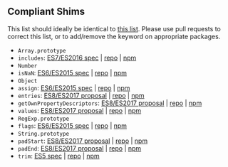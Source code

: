 ## Compliant Shims

This list should ideally be identical to [this list](https://www.npmjs.com/browse/keyword/es-shim%20API). Please use pull requests to correct this list, or to add/remove the keyword on appropriate packages.

 - `Array.prototype`
  - `includes`: [ES7/ES2016 spec](http://tc39.github.io/ecma262/#sec-array.prototype.includes) | [repo](https://github.com/ljharb/array-includes) | [npm](https://www.npmjs.com/package/array-includes)
 - `Number`
  - `isNaN`: [ES6/ES2015 spec](http://www.ecma-international.org/ecma-262/6.0/#sec-number.isnan) | [repo](https://github.com/ljharb/is-nan) | [npm](https://www.npmjs.com/package/is-nan)
 - `Object`
  - `assign`: [ES6/ES2015 spec](http://www.ecma-international.org/ecma-262/6.0/#sec-object.assign) | [repo](https://github.com/ljharb/object.assign) | [npm](https://www.npmjs.com/package/object.assign)
  - `entries`: [ES8/ES2017 proposal](https://github.com/ljharb/proposal-object-values-entries) | [repo](https://github.com/es-shims/Object.entries) | [npm](https://www.npmjs.com/package/object.entries)
  - `getOwnPropertyDescriptors`: [ES8/ES2017 proposal](https://github.com/tc39/proposal-object-getownpropertydescriptors) | [repo](https://github.com/ljharb/object.getownpropertydescriptors) | [npm](https://www.npmjs.com/package/object.getownpropertydescriptors)
  - `values`: [ES8/ES2017 proposal](https://github.com/ljharb/proposal-object-values-entries) | [repo](https://github.com/es-shims/Object.values) | [npm](https://www.npmjs.com/package/object.values)
 - `RegExp.prototype`
  - `flags`: [ES6/ES2015 spec](http://www.ecma-international.org/ecma-262/6.0/#sec-get-regexp.prototype.flags) | [repo](https://github.com/es-shims/RegExp.prototype.flags) | [npm](https://www.npmjs.com/package/regexp.prototype.flags)
 - `String.prototype`
  - `padStart`: [ES8/ES2017 proposal](https://github.com/tc39/proposal-string-pad-start-end) | [repo](https://github.com/es-shims/String.prototype.padStart) | [npm](https://www.npmjs.com/package/string.prototype.padstart)
  - `padEnd`: [ES8/ES2017 proposal](https://github.com/tc39/proposal-string-pad-start-end/) | [repo](https://github.com/es-shims/String.prototype.padEnd) | [npm](https://www.npmjs.com/package/string.prototype.padend)
  - `trim`: [ES5 spec](http://www.ecma-international.org/ecma-262/5.1/#sec-15.5.4.20) | [repo](https://github.com/es-shims/String.prototype.trim) | [npm](https://www.npmjs.com/package/string.prototype.trim)

